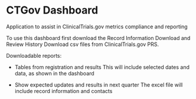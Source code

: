 # CTGov Dashboard 

Application to assist in ClinicalTrials.gov metrics compliance and reporting

To use this dashboard first download the Record Information Download and Review History Download csv files from ClinicalTrials.gov PRS.

Downloadable reports:

- Tables from registration and results
This will include selected dates and data, as shown in the dashboard

- Show expected updates and results in next quarter
The excel file will include record information and contacts
